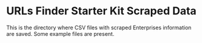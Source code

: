 # URLs Finder Starter Kit Scraped Data

This is the directory where CSV files with scraped Enterprises information are saved. Some example files are present.

